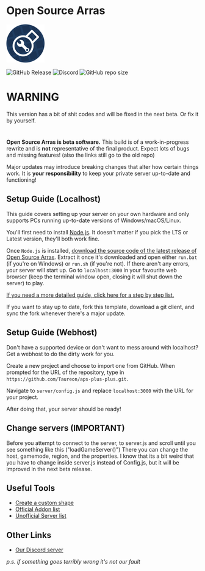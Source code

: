 # Open Source Arras

<img alt="Logo" src="public/imgs/round.png" width="100"/>

![GitHub Release](https://img.shields.io/github/v/release/AE0Hello/open-source-arras)
![Discord](https://img.shields.io/discord/1004907608018264094)
![GitHub repo size](https://img.shields.io/github/repo-size/AE0Hello/open-source-arras)
# WARNING
This version has a bit of shit codes and will be fixed in the next beta. Or fix it by yourself.
#
**Open Source Arras is beta software.** This build is of a work-in-progress rewrite and is **not** representative of the final product. Expect lots of bugs and missing features! (also the links still go to the old repo)

Major updates may introduce breaking changes that alter how certain things work. It is **your responsibility** to keep your private server up-to-date and functioning!

## Setup Guide (Localhost)

This guide covers setting up your server on your own hardware and only supports PCs running up-to-date versions of Windows/macOS/Linux.

You'll first need to install [Node.js](https://nodejs.org). It doesn't matter if you pick the LTS or Latest version, they'll both work fine.

Once `Node.js` is installed, [download the source code of the latest release of Open Source Arras](https://github.com/Taureon/aps-plus-plus/releases). Extract it once it's downloaded and open either `run.bat` (if you're on Windows) or `run.sh` (if you're not). If there aren't any errors, your server will start up. Go to `localhost:3000` in your favourite web browser (keep the terminal window open, closing it will shut down the server) to play.

[If you need a more detailed guide, click here for a step by step list.](https://github.com/Taureon/aps-plus-plus/wiki/Frequently-Asked-Questions#how-do-i-set-up-my-server)

If you want to stay up to date, fork this template, download a git client, and sync the fork whenever there's a major update.

## Setup Guide (Webhost)

Don't have a supported device or don't want to mess around with localhost? Get a webhost to do the dirty work for you.

Create a new project and choose to import one from GitHub. When prompted for the URL of the repository, type in `https://github.com/Taureon/aps-plus-plus.git`.

Navigate to `server/config.js` and replace `localhost:3000` with the URL for your project.

After doing that, your server should be ready!

## Change servers (IMPORTANT)
Before you attempt to connect to the server, to server.js and scroll until you see something like this ("loadGameServer()") There you can change the host, gamemode, region, and the properties. I know that its a bit weird that you have to change inside server.js instead of Config.js, but it will be improved in the next beta release.

## Useful Tools
- [Create a custom shape](https://arras.io/ext/custom-shape)
- [Official Addon list](https://github.com/Taureon/aps-plus-plus-addons)
- [Unofficial Server list](https://zyrafaq.com/arras-server-list/)

## Other Links
- [Our Discord server](https://discord.gg/kvCAZfUCjy)

*p.s. if something goes terribly wrong it's not our fault*
